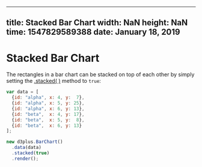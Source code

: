 ---
  title: Stacked Bar Chart
  width: NaN
  height: NaN
  time: 1547829589388
  date: January 18, 2019
  ---

# Stacked Bar Chart

The rectangles in a bar chart can be stacked on top of each other by simply setting the [.stacked( )](http://d3plus.org/docs/#Plot.stacked) method to `true`:

```js
var data = [
  {id: "alpha", x: 4, y:  7},
  {id: "alpha", x: 5, y: 25},
  {id: "alpha", x: 6, y: 13},
  {id: "beta",  x: 4, y: 17},
  {id: "beta",  x: 5, y:  8},
  {id: "beta",  x: 6, y: 13}
];

new d3plus.BarChart()
  .data(data)
  .stacked(true)
  .render();
```

